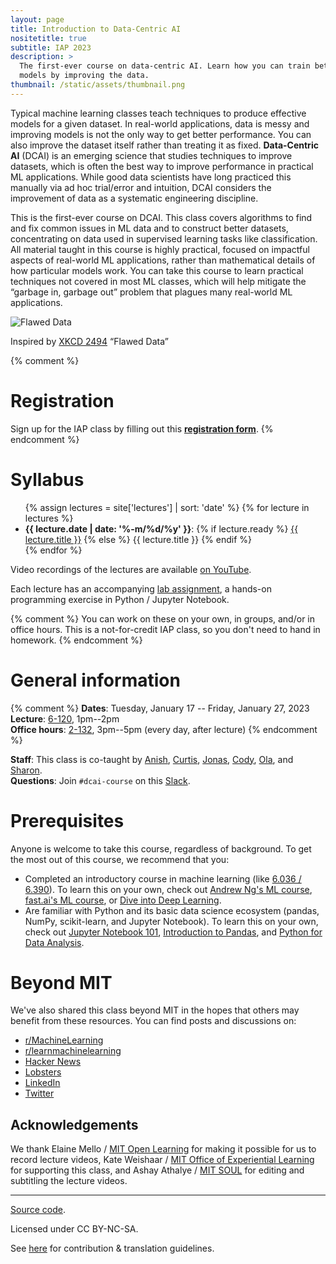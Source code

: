 ```yaml
---
layout: page
title: Introduction to Data-Centric AI
nositetitle: true
subtitle: IAP 2023
description: >
  The first-ever course on data-centric AI. Learn how you can train better ML
  models by improving the data.
thumbnail: /static/assets/thumbnail.png
---
```


Typical machine learning classes teach techniques to produce effective models for a given dataset. In real-world applications, data is messy and improving models is not the only way to get better performance. You can also improve the dataset itself rather than treating it as fixed. **Data-Centric AI** (DCAI) is an emerging science that studies techniques to improve datasets, which is often the best way to improve performance in practical ML applications. While good data scientists have long practiced this manually via ad hoc trial/error and intuition, DCAI considers the improvement of data as a systematic engineering discipline.

This is the first-ever course on DCAI. This class covers algorithms to find and fix common issues in ML data and to construct better datasets, concentrating on data used in supervised learning tasks like classification. All material taught in this course is highly practical, focused on impactful aspects of real-world ML applications, rather than mathematical details of how particular models work.  You can take this course to learn practical techniques not covered in most ML classes, which will help mitigate the “garbage in, garbage out” problem that plagues many real-world ML applications.

![Flawed Data](/static/assets/flawed_data.png)

<p class="small center">Inspired by <a href="https://xkcd.com/2494/">XKCD 2494</a> &ldquo;Flawed Data&rdquo;</p>

{% comment %}
# Registration

Sign up for the IAP class by filling out this [**registration form**](https://forms.gle/iYB9bQeDgwVySpCp8).
{% endcomment %}

# Syllabus

<ul>
{% assign lectures = site['lectures'] | sort: 'date' %}
{% for lecture in lectures %}
    <li>
    <strong>{{ lecture.date | date: '%-m/%d/%y' }}</strong>:
    {% if lecture.ready %}
        <a href="{{ lecture.url }}">{{ lecture.title }}</a>
    {% else %}
        {{ lecture.title }}
    {% endif %}
    </li>
{% endfor %}
</ul>

Video recordings of the lectures are available <a href="https://www.youtube.com/watch?v=ayzOzZGHZy4&list=PLnSYPjg2dHQKdig0vVbN-ZnEU0yNJ1mo5">on YouTube</a>.

Each lecture has an accompanying [lab
assignment](https://github.com/dcai-course/dcai-lab), a hands-on programming
exercise in Python / Jupyter Notebook.

{% comment %}
You can work on these on your own, in
groups, and/or in office hours. This is a not-for-credit IAP class, so you
don't need to hand in homework.
{% endcomment %}

# General information

{% comment %}
**Dates**: Tuesday, January 17 -- Friday, January 27, 2023<br>
**Lecture**: [6-120](https://whereis.mit.edu/?go=6), 1pm--2pm<br>
**Office hours**: [2-132](https://whereis.mit.edu/?go=2), 3pm--5pm (every day, after lecture)
{% endcomment %}

**Staff**: This class is co-taught by [Anish](https://www.anish.io/), [Curtis](https://www.curtisnorthcutt.com/), [Jonas](https://people.csail.mit.edu/jonasmueller/), [Cody](https://www.codycoleman.com/), [Ola](https://olazytek.mit.edu/), and [Sharon](https://twitter.com/realSharonZhou).<br>
**Questions**: Join `#dcai-course` on this [Slack](https://cleanlab.ai/slack/).<br>

# Prerequisites

Anyone is welcome to take this course, regardless of background. To
get the most out of this course, we recommend that you:

- Completed an introductory course in machine learning (like [6.036 / 6.390](https://introml.mit.edu/)). To learn this on your own, check out [Andrew Ng's ML course](https://www.coursera.org/learn/machine-learning), [fast.ai's ML course](https://course.fast.ai/), or [Dive into Deep Learning](https://d2l.ai/).
- Are familiar with Python and its basic data science ecosystem (pandas, NumPy, scikit-learn, and Jupyter Notebook). To learn this on your own, check out [Jupyter Notebook 101](https://github.com/fastai/fastbook/blob/master/app_jupyter.ipynb), [Introduction to Pandas](https://walkwithfastai.com/Pandas), and [Python for Data Analysis](https://www.coursera.org/projects/python-for-data-analysis-numpy).

# Beyond MIT

We've also shared this class beyond MIT in the hopes that others may
benefit from these resources. You can find posts and discussions on:

- [r/MachineLearning](https://www.reddit.com/r/MachineLearning/comments/1194wm0/p_mit_introduction_to_datacentric_ai/)
- [r/learnmachinelearning](https://www.reddit.com/r/learnmachinelearning/comments/1194vsn/mit_introduction_to_datacentric_ai/)
- [Hacker News](https://news.ycombinator.com/item?id=34906593)
- [Lobsters](https://lobste.rs/s/qtaba8/mit_introduction_data_centric_ai)
- [LinkedIn](https://www.linkedin.com/pulse/teaching-first-data-centric-ai-course-mit-curtis-northcutt/)
- [Twitter](https://twitter.com/anishathalye/status/1628437244464992256)

## Acknowledgements

We thank Elaine Mello / [MIT Open Learning](https://openlearning.mit.edu/) for
making it possible for us to record lecture videos, Kate Weishaar / [MIT Office
of Experiential Learning](https://elo.mit.edu/) for supporting this class, and
Ashay Athalye / [MIT SOUL](https://mitsoul.org/) for editing and subtitling the
lecture videos.

---

<div class="small center">
<p><a href="https://github.com/dcai-course/dcai-course">Source code</a>.</p>
<p>Licensed under CC BY-NC-SA.</p>
<p>See <a href="/license/">here</a> for contribution &amp; translation guidelines.</p>
</div>
